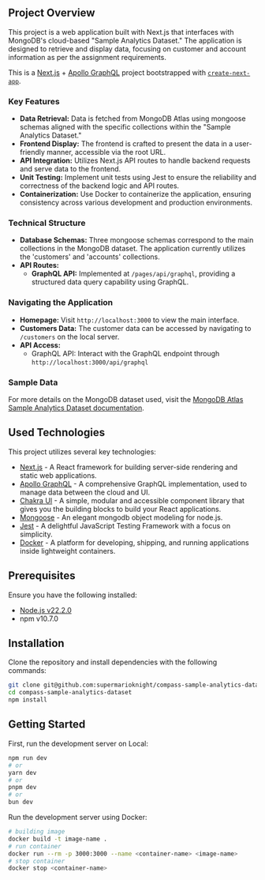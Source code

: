 ## Project Overview

This project is a web application built with Next.js that interfaces with MongoDB's cloud-based "Sample Analytics Dataset." The application is designed to retrieve and display data, focusing on customer and account information as per the assignment requirements.

This is a [Next.js](https://nextjs.org/) + [Apollo GraphQL](https://www.apollographql.com/docs/) project bootstrapped with [`create-next-app`](https://github.com/vercel/next.js/tree/canary/packages/create-next-app).

### Key Features

- **Data Retrieval:** Data is fetched from MongoDB Atlas using mongoose schemas aligned with the specific collections within the "Sample Analytics Dataset."
- **Frontend Display:** The frontend is crafted to present the data in a user-friendly manner, accessible via the root URL.
- **API Integration:** Utilizes Next.js API routes to handle backend requests and serve data to the frontend.
- **Unit Testing:** Implement unit tests using Jest to ensure the reliability and correctness of the backend logic and API routes.
- **Containerization:** Use Docker to containerize the application, ensuring consistency across various development and production environments.

### Technical Structure

- **Database Schemas:** Three mongoose schemas correspond to the main collections in the MongoDB dataset. The application currently utilizes the 'customers' and 'accounts' collections.
- **API Routes:**
  - **GraphQL API:** Implemented at `/pages/api/graphql`, providing a structured data query capability using GraphQL.

### Navigating the Application

- **Homepage:** Visit `http://localhost:3000` to view the main interface.
- **Customers Data:** The customer data can be accessed by navigating to `/customers` on the local server.
- **API Access:**
  - GraphQL API: Interact with the GraphQL endpoint through `http://localhost:3000/api/graphql`

### Sample Data

For more details on the MongoDB dataset used, visit the [MongoDB Atlas Sample Analytics Dataset documentation](https://www.mongodb.com/docs/atlas/sample-data/sample-analytics/).

## Used Technologies

This project utilizes several key technologies:

- [Next.js](https://nextjs.org/) - A React framework for building server-side rendering and static web applications.
- [Apollo GraphQL](https://www.apollographql.com/) - A comprehensive GraphQL implementation, used to manage data between the cloud and UI.
- [Chakra UI](https://chakra-ui.com/) - A simple, modular and accessible component library that gives you the building blocks to build your React applications.
- [Mongoose](https://mongoosejs.com/) - An elegant mongodb object modeling for node.js.
- [Jest](https://jestjs.io/) - A delightful JavaScript Testing Framework with a focus on simplicity.
- [Docker](https://www.docker.com/) - A platform for developing, shipping, and running applications inside lightweight containers.



## Prerequisites
Ensure you have the following installed:
- [Node.js v22.2.0](https://nodejs.org/en)
- npm v10.7.0

## Installation
Clone the repository and install dependencies with the following commands:

```bash
git clone git@github.com:supermarioknight/compass-sample-analytics-dataset.git
cd compass-sample-analytics-dataset
npm install
```

## Getting Started

First, run the development server on Local:

```bash
npm run dev
# or
yarn dev
# or
pnpm dev
# or
bun dev
```

Run the development server using Docker:
```bash
# building image
docker build -t image-name .  
# run container
docker run --rm -p 3000:3000 --name <container-name> <image-name>
# stop container
docker stop <container-name>
```